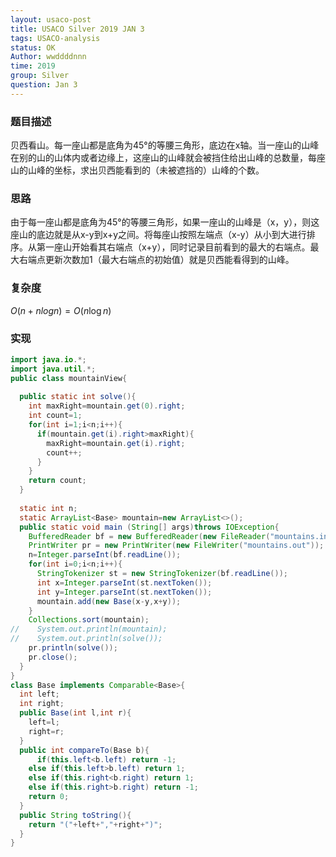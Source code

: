 ```yaml
---
layout: usaco-post
title: USACO Silver 2019 JAN 3
tags: USACO-analysis
status: OK
Author: wwddddnnn
time: 2019
group: Silver
question: Jan 3
---
```

### 题目描述
贝西看山。每一座山都是底角为45°的等腰三角形，底边在x轴。当一座山的山峰在别的山的山体内或者边缘上，这座山的山峰就会被挡住给出山峰的总数量，每座山的山峰的坐标，求出贝西能看到的（未被遮挡的）山峰的个数。

### 思路
由于每一座山都是底角为45°的等腰三角形，如果一座山的山峰是（x，y），则这座山的底边就是从x-y到x+y之间。将每座山按照左端点（x-y）从小到大进行排序。从第一座山开始看其右端点（x+y），同时记录目前看到的最大的右端点。最大右端点更新次数加1（最大右端点的初始值）就是贝西能看得到的山峰。

### 复杂度
$O(n+nlogn) = O(n\log{n})$

### 实现

```java
import java.io.*;
import java.util.*;
public class mountainView{
  
  public static int solve(){
    int maxRight=mountain.get(0).right;
    int count=1;
    for(int i=1;i<n;i++){
      if(mountain.get(i).right>maxRight){
        maxRight=mountain.get(i).right;
        count++;
      }
    }
    return count;
  }
  
  static int n;
  static ArrayList<Base> mountain=new ArrayList<>();
  public static void main (String[] args)throws IOException{
    BufferedReader bf = new BufferedReader(new FileReader("mountains.in"));
    PrintWriter pr = new PrintWriter(new FileWriter("mountains.out"));
    n=Integer.parseInt(bf.readLine());
    for(int i=0;i<n;i++){
      StringTokenizer st = new StringTokenizer(bf.readLine());
      int x=Integer.parseInt(st.nextToken());
      int y=Integer.parseInt(st.nextToken());
      mountain.add(new Base(x-y,x+y));
    }
    Collections.sort(mountain);
//    System.out.println(mountain);
//    System.out.println(solve());
    pr.println(solve());
    pr.close();
  }
}
class Base implements Comparable<Base>{
  int left;
  int right;
  public Base(int l,int r){
    left=l;
    right=r;
  }
  public int compareTo(Base b){
      if(this.left<b.left) return -1;
    else if(this.left>b.left) return 1;
    else if(this.right<b.right) return 1;
    else if(this.right>b.right) return -1;
    return 0;
  }
  public String toString(){
    return "("+left+","+right+")";
  }
}
```

